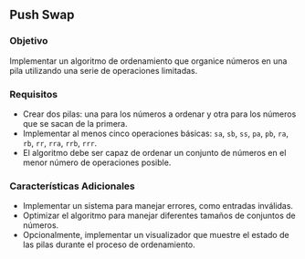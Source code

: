 <h2>Push Swap</h2>

<h3>Objetivo</h3>
<p>Implementar un algoritmo de ordenamiento que organice números en una pila utilizando una serie de operaciones limitadas.</p>

<h3>Requisitos</h3>
<ul>
    <li>Crear dos pilas: una para los números a ordenar y otra para los números que se sacan de la primera.</li>
    <li>Implementar al menos cinco operaciones básicas: <code>sa</code>, <code>sb</code>, <code>ss</code>, <code>pa</code>, <code>pb</code>, <code>ra</code>, <code>rb</code>, <code>rr</code>, <code>rra</code>, <code>rrb</code>, <code>rrr</code>.</li>
    <li>El algoritmo debe ser capaz de ordenar un conjunto de números en el menor número de operaciones posible.</li>
</ul>

<h3>Características Adicionales</h3>
<ul>
    <li>Implementar un sistema para manejar errores, como entradas inválidas.</li>
    <li>Optimizar el algoritmo para manejar diferentes tamaños de conjuntos de números.</li>
    <li>Opcionalmente, implementar un visualizador que muestre el estado de las pilas durante el proceso de ordenamiento.</li>
</ul>

